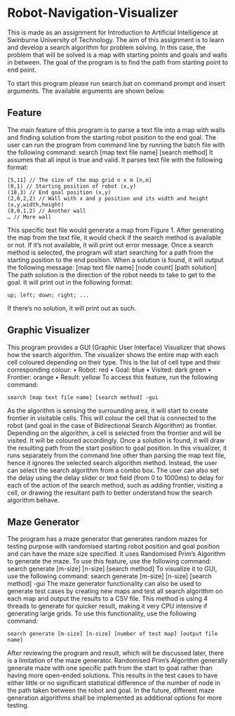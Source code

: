 # Robot-Navigation-Visualizer
This is made as an assignment for Introduction to Artificial Intelligence at Swinburne University of Technology. The aim of this assignment is to learn and develop a search algorithm for problem solving. In this case, the problem that will be solved is a map with starting points and goals and walls in between. The goal of the program is to find the path from starting point to end point.

To start this program please run search.bat on command prompt and insert arguments. The available arguments are shown below.

## Feature
The main feature of this program is to parse a text file into a map with walls and finding solution from the starting robot position to the end goal. The user can run the program from command line by running the batch file with the following command:
search [map text file name] [search method]
It assumes that all input is true and valid. It parses text file with the following format:

```
[5,11] // The size of the map grid n x m [n,m]
(0,1) // Starting position of robot (x,y)
(10,3) // End goal position (x,y)
(2,0,2,2) // Wall with x and y position and its width and height (x,y,width,height)
(8,0,1,2) // Another wall
… // More wall
```

This specific text file would generate a map from Figure 1. After generating the map from the text file, it would check if the search method is available or not. If it’s not available, it will print out error message. Once a search method is selected, the program will start searching for a path from the starting position to the end position. When a solution is found, it will output the following message:
[map text file name] [node count] [path solution]
The path solution is the direction of the robot needs to take to get to the goal. It will print out in the following format:
```
up; left; down; right; ...
```

If there’s no solution, it will print out as such.

## Graphic Visualizer
This program provides a GUI (Graphic User Interface) Visualizer that shows how the search algorithm. The visualizer shows the entire map with each cell coloured depending on their type. This is the list of cell type and their corresponding colour:
•	Robot: red
•	Goal: blue
•	Visited: dark green
•	Frontier: orange
•	Result: yellow
To access this feature, run the following command:
```
search [map text file name] [search method] -gui
```

As the algorithm is sensing the surrounding area, it will start to create frontier in visitable cells. This will colour the cell that is connected to the robot (and goal in the case of Bidirectional Search Algorithm) as frontier. Depending on the algorithm, a cell is selected from the frontier and will be visited. It will be coloured accordingly. Once a solution is found, it will draw the resulting path from the start position to goal position.
In this visualizer, it runs separately from the command line other than parsing the map text file, hence it ignores the selected search algorithm method. Instead, the user can select the search algorithm from a combo box. The user can also set the delay using the delay slider or text field (from 0 to 1000ms) to delay for each of the action of the search method, such as adding frontier, visiting a cell, or drawing the resultant path to better understand how the search algorithm behave.
 
## Maze Generator

The program has a maze generator that generates random mazes for testing purpose with randomised starting robot position and goal position and can have the maze size specified. It uses Randomised Prim’s Algorithm to generate the maze. To use this feature, use the following command:
search generate [m-size] [n-size] [search method]
To visualize it to GUI, use the following command:
search generate [m-size] [n-size] [search method] -gui
The maze generator functionality can also be used to generate test cases by creating new maps and test all search algorithm on each map and output the results to a CSV file. This method is using 4 threads to generate for quicker result, making it very CPU intensive if generating large grids. To use this functionality, use the following command:
```
search generate [m-size] [n-size] [number of test map] [output file name]
```
After reviewing the program and result, which will be discussed later, there is a limitation of the maze generator. Randomised Prim’s Algorithm generally generate maze with one specific path from the start to goal rather than having more open-ended solutions. This results in the test cases to have either little or no significant statistical difference of the number of node in the path taken between the robot and goal. In the future, different maze generation algorithms shall be implemented as additional options for more testing.
